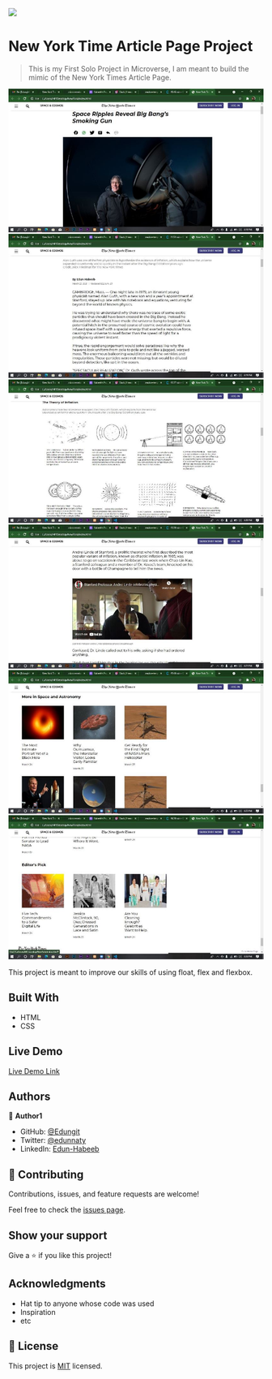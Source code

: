 ![](https://img.shields.io/badge/Microverse-blueviolet)

# New York Time Article Page Project

> This is my First Solo Project in Microverse, I am meant to build the mimic of the New York Times Article Page.
>
![screenshot](img/screen1.JPG)
![screenshot](img/screen2.JPG)
![screenshot](img/screen3.JPG)
![screenshot](img/screen4.JPG)
![screenshot](img/screen7.JPG)
![screenshot](img/screen8.JPG)
>
This project is meant to improve our skills of using float, flex and flexbox.

## Built With

- HTML
- CSS


## Live Demo

[Live Demo Link](https://edungit.github.io/new-york-available/)


## Authors

👤 **Author1**

- GitHub: [@Edungit](https://github.com/Edungit)
- Twitter: [@edunnaty](https://twitter.com/edunnaty)
- LinkedIn: [Edun-Habeeb](https://www.linkedin.com/in/edun-habeeb-635680131/)

## 🤝 Contributing

Contributions, issues, and feature requests are welcome!

Feel free to check the [issues page](../../issues/).

## Show your support

Give a ⭐️ if you like this project!

## Acknowledgments

- Hat tip to anyone whose code was used
- Inspiration
- etc

## 📝 License

This project is [MIT](./MIT.md) licensed.